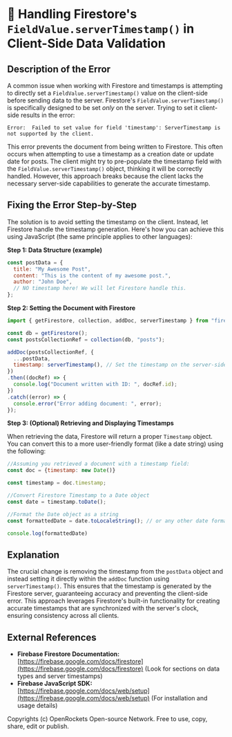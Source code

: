 # 🐞 Handling Firestore's `FieldValue.serverTimestamp()` in Client-Side Data Validation


## Description of the Error

A common issue when working with Firestore and timestamps is attempting to directly set a `FieldValue.serverTimestamp()` value on the client-side before sending data to the server.  Firestore's `FieldValue.serverTimestamp()` is specifically designed to be set *only* on the server.  Trying to set it client-side results in the error:

```
Error:  Failed to set value for field 'timestamp': ServerTimestamp is not supported by the client.
```

This error prevents the document from being written to Firestore.  This often occurs when attempting to use a timestamp as a creation date or update date for posts.  The client might try to pre-populate the timestamp field with the `FieldValue.serverTimestamp()` object, thinking it will be correctly handled. However, this approach breaks because the client lacks the necessary server-side capabilities to generate the accurate timestamp.


## Fixing the Error Step-by-Step

The solution is to avoid setting the timestamp on the client. Instead, let Firestore handle the timestamp generation.  Here's how you can achieve this using JavaScript (the same principle applies to other languages):


**Step 1: Data Structure (example)**

```javascript
const postData = {
  title: "My Awesome Post",
  content: "This is the content of my awesome post.",
  author: "John Doe",
  // NO timestamp here! We will let Firestore handle this.
};
```

**Step 2: Setting the Document with Firestore**

```javascript
import { getFirestore, collection, addDoc, serverTimestamp } from "firebase/firestore";

const db = getFirestore();
const postsCollectionRef = collection(db, "posts");

addDoc(postsCollectionRef, {
  ...postData,
  timestamp: serverTimestamp(), // Set the timestamp on the server-side only.
})
.then((docRef) => {
  console.log("Document written with ID: ", docRef.id);
})
.catch((error) => {
  console.error("Error adding document: ", error);
});

```

**Step 3: (Optional) Retrieving and Displaying Timestamps**

When retrieving the data, Firestore will return a proper `Timestamp` object. You can convert this to a more user-friendly format (like a date string) using the following:

```javascript
//Assuming you retrieved a document with a timestamp field:
const doc = {timestamp: new Date()}

const timestamp = doc.timestamp;

//Convert Firestore Timestamp to a Date object
const date = timestamp.toDate();

//Format the Date object as a string
const formattedDate = date.toLocaleString(); // or any other date formatting method

console.log(formattedDate)
```

## Explanation

The crucial change is removing the timestamp from the `postData` object and instead setting it directly within the `addDoc` function using `serverTimestamp()`. This ensures that the timestamp is generated by the Firestore server, guaranteeing accuracy and preventing the client-side error. This approach leverages Firestore's built-in functionality for creating accurate timestamps that are synchronized with the server's clock, ensuring consistency across all clients.


## External References

* **Firebase Firestore Documentation:** [https://firebase.google.com/docs/firestore](https://firebase.google.com/docs/firestore)  (Look for sections on data types and server timestamps)
* **Firebase JavaScript SDK:** [https://firebase.google.com/docs/web/setup](https://firebase.google.com/docs/web/setup) (For installation and usage details)


Copyrights (c) OpenRockets Open-source Network. Free to use, copy, share, edit or publish.

